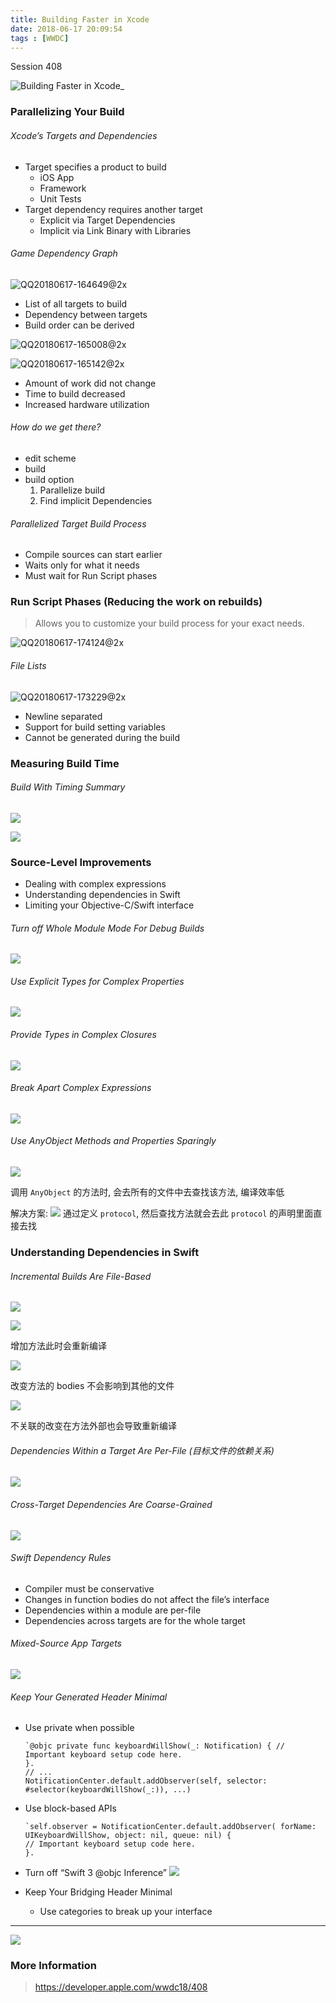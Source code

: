 ```yaml
---
title: Building Faster in Xcode
date: 2018-06-17 20:09:54
tags : [WWDC]
---
```


Session 408 
<!--more-->

![Building Faster in Xcode_](/images/Building%20Faster%20in%20Xcode_.png)

### Parallelizing Your Build
###### Xcode’s Targets and Dependencies

* Target specifies a product to build
	* iOS App 
	* Framework
	* Unit Tests
* Target dependency requires another target
	* Explicit via Target Dependencies 
	* Implicit via Link Binary with Libraries

###### Game Dependency Graph
![QQ20180617-164649@2x][image-1]

* List of all targets to build 
* Dependency between targets
* Build order can be derived

![QQ20180617-165008@2x][image-2]

![QQ20180617-165142@2x][image-3]

* Amount of work did not change 
* Time to build decreased 
* Increased hardware utilization

###### How do we get there?
* edit scheme
* build
* build option
	1. Parallelize build
	2. Find implicit Dependencies


###### Parallelized Target Build Process
* Compile sources can start earlier
* Waits only for what it needs 
* Must wait for Run Script phases

### Run Script Phases (Reducing the work on rebuilds)
> Allows you to customize your build process for your exact needs.

![QQ20180617-174124@2x][image-4]

###### File Lists  
![QQ20180617-173229@2x][image-5]

* Newline separated
* Support for build setting variables 
* Cannot be generated during the build

### Measuring Build Time
###### Build With Timing Summary
![][image-6]

![][image-7]


### Source-Level Improvements
* Dealing with complex expressions
* Understanding dependencies in Swift
* Limiting your Objective-C/Swift interface

###### Turn off Whole Module Mode For Debug Builds

 ![][image-8]

###### Use Explicit Types for Complex Properties
![][image-9]

###### Provide Types in Complex Closures

![][image-10]

###### Break Apart Complex Expressions

![][image-11]

###### Use AnyObject Methods and Properties Sparingly

![][image-12]

调用 `AnyObject` 的方法时, 会去所有的文件中去查找该方法, 编译效率低

解决方案:
![][image-13]
通过定义 `protocol`, 然后查找方法就会去此 `protocol` 的声明里面直接去找


### Understanding Dependencies in Swift
###### Incremental Builds Are File-Based
![][image-14]

![][image-15]

增加方法此时会重新编译

![][image-16]

改变方法的 bodies 不会影响到其他的文件

![][image-17]

不关联的改变在方法外部也会导致重新编译

###### Dependencies Within a Target Are Per-File (目标文件的依赖关系)

![][image-18]

###### Cross-Target Dependencies Are Coarse-Grained

![][image-19]


###### Swift Dependency Rules
* Compiler must be conservative
* Changes in function bodies do not affect the file’s interface  
* Dependencies within a module are per-file
* Dependencies across targets are for the whole target

###### Mixed-Source App Targets

![][image-20]

###### Keep Your Generated Header Minimal
* Use private when possible

	```
	`@objc private func keyboardWillShow(_: Notification) { // Important keyboard setup code here.
	}.
	// ...
	NotificationCenter.default.addObserver(self, selector: #selector(keyboardWillShow(_:)), ...)
	```
* Use block-based APIs

	```
	`self.observer = NotificationCenter.default.addObserver( forName: UIKeyboardWillShow, object: nil, queue: nil) {
	// Important keyboard setup code here.
	}.
	```
* Turn off “Swift 3 @objc Inference”
	![][image-21]
* Keep Your Bridging Header Minimal
	* Use categories to break up your interface
---- 
![][image-22]

### More Information
> https://developer.apple.com/wwdc18/408




[image-1]:	/images/QQ20180617-164649@2x.png
[image-2]:	/images/QQ20180617-165008@2x.png
[image-3]:	/images/QQ20180617-165142@2x.png
[image-4]:	/images/QQ20180617-174124@2x.png
[image-5]:	/images/QQ20180617-173229@2x.png
[image-6]:	/images/15292293472562.jpg
[image-7]:	/images/15292295109399.jpg
[image-8]:	/images/15292297716350.jpg
[image-9]:	/images/15292304002286.jpg
[image-10]:	/images/15292304507458.jpg
[image-11]:	/images/15292305166448.jpg
[image-12]:	/images/15292305743843.jpg
[image-13]:	/images/15292308090026.jpg
[image-14]:	/images/15292312274443.jpg
[image-15]:	/images/15292312680309.jpg
[image-16]:	/images/15292313035255.jpg
[image-17]:	/images/15292313838157.jpg
[image-18]:	/images/15292346436023.jpg
[image-19]:	/images/15292346898606.jpg
[image-20]:	/images/15292351447821.jpg
[image-21]:	/images/15292355397528.jpg
[image-22]:	/images/15292356504822.jpg

